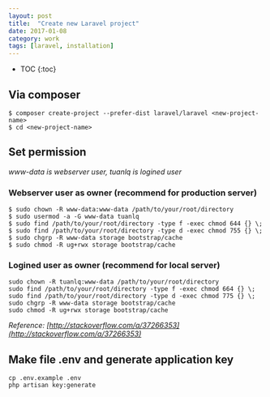 ```yaml
---
layout: post
title:  "Create new Laravel project"
date: 2017-01-08
category: work
tags: [laravel, installation]
---
```


* TOC
{:toc}

## Via composer

```shell
$ composer create-project --prefer-dist laravel/laravel <new-project-name>
$ cd <new-project-name>
```

## Set permission

_www-data is webserver user, tuanlq is logined user_

### Webserver user as owner (recommend for production server)

```shell
$ sudo chown -R www-data:www-data /path/to/your/root/directory
$ sudo usermod -a -G www-data tuanlq
$ sudo find /path/to/your/root/directory -type f -exec chmod 644 {} \;
$ sudo find /path/to/your/root/directory -type d -exec chmod 755 {} \;
$ sudo chgrp -R www-data storage bootstrap/cache
$ sudo chmod -R ug+rwx storage bootstrap/cache
```

### Logined user as owner (recommend for local server)

```shell
sudo chown -R tuanlq:www-data /path/to/your/root/directory
sudo find /path/to/your/root/directory -type f -exec chmod 664 {} \;
sudo find /path/to/your/root/directory -type d -exec chmod 775 {} \;
sudo chgrp -R www-data storage bootstrap/cache
sudo chmod -R ug+rwx storage bootstrap/cache
```

_Reference: [http://stackoverflow.com/a/37266353](http://stackoverflow.com/a/37266353)_

## Make file .env and generate application key

```
cp .env.example .env
php artisan key:generate
```
